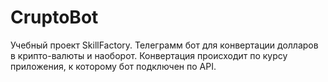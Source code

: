 # CruptoBot
Учебный проект SkillFactory.
Телеграмм бот для конвертации долларов в крипто-валюты и наоборот.
Конвертация происходит по курсу приложения, к которому бот подключен по API. 
